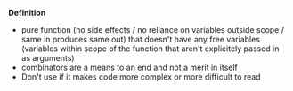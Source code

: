 **Definition**

- pure function (no side effects / no reliance on variables outside scope / same in produces same out) that doesn't have any free variables (variables within scope of the function that aren't explicitely passed in as arguments)
- combinators are a means to an end and not a merit in itself
- Don't use if it makes code more complex or more difficult to read